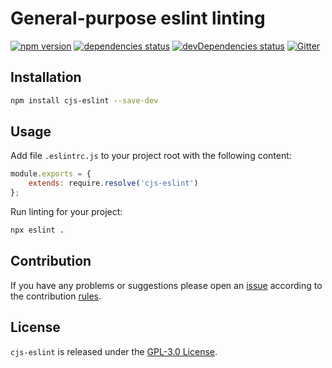 General-purpose eslint linting
==============================

[![npm version](https://img.shields.io/npm/v/cjs-eslint.svg?style=flat-square)](https://www.npmjs.com/package/cjs-eslint)
[![dependencies status](https://img.shields.io/david/cjssdk/eslint.svg?style=flat-square)](https://david-dm.org/cjssdk/eslint)
[![devDependencies status](https://img.shields.io/david/dev/cjssdk/eslint.svg?style=flat-square)](https://david-dm.org/cjssdk/eslint?type=dev)
[![Gitter](https://img.shields.io/badge/gitter-join%20chat-blue.svg?style=flat-square)](https://gitter.im/DarkPark/cjssdk)


## Installation ##

```bash
npm install cjs-eslint --save-dev
```


## Usage ##

Add file `.eslintrc.js` to your project root with the following content:

```js
module.exports = {
    extends: require.resolve('cjs-eslint')
};
```

Run linting for your project:

```bash
npx eslint .
```


## Contribution ##

If you have any problems or suggestions please open an [issue](https://github.com/cjssdk/eslint/issues)
according to the contribution [rules](.github/contributing.md).


## License ##

`cjs-eslint` is released under the [GPL-3.0 License](http://opensource.org/licenses/GPL-3.0).
